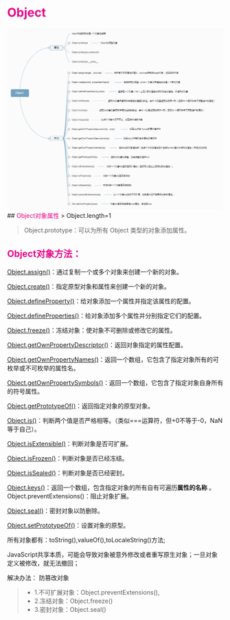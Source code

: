 # <span style='color:rgb(230,3,135);'>Object</span>
<img src='Object.png'/>
## <span style='color:rgb(230,3,135);'>Object对象属性</span>
> Object.length=1

> Object.prototype：可以为所有 Object 类型的对象添加属性。


## <span style='color:rgb(230,3,135);'>Object对象方法：</span>

[Object.assign()](https://developer.mozilla.org/zh-CN/docs/Web/JavaScript/Reference/Global_Objects/Object/assign)：通过复制一个或多个对象来创建一个新的对象。

[Object.create()](https://developer.mozilla.org/zh-CN/docs/Web/JavaScript/Reference/Global_Objects/Object/create)：指定原型对象和属性来创建一个新的对象。

[Object.defineProperty()](https://developer.mozilla.org/zh-CN/docs/Web/JavaScript/Reference/Global_Objects/Object/defineProperty)：给对象添加一个属性并指定该属性的配置。

[Object.defineProperties()](https://developer.mozilla.org/zh-CN/docs/Web/JavaScript/Reference/Global_Objects/Object/defineProperties)：给对象添加多个属性并分别指定它们的配置。


[Object.freeze()](https://developer.mozilla.org/zh-CN/docs/Web/JavaScript/Reference/Global_Objects/Object/freeze)：冻结对象：使对象不可删除或修改它的属性。

[Object.getOwnPropertyDescriptor()](https://developer.mozilla.org/zh-CN/docs/Web/JavaScript/Reference/Global_Objects/Object/getOwnPropertyDescriptor)：返回对象指定的属性配置。

[Object.getOwnPropertyNames()](https://developer.mozilla.org/zh-CN/docs/Web/JavaScript/Reference/Global_Objects/Object/getOwnPropertyNames)：返回一个数组，它包含了指定对象所有的可枚举或不可枚举的属性名。

[Object.getOwnPropertySymbols()](https://developer.mozilla.org/zh-CN/docs/Web/JavaScript/Reference/Global_Objects/Object/getOwnPropertySymbols)：返回一个数组，它包含了指定对象自身所有的符号属性。

[Object.getPrototypeOf()](https://developer.mozilla.org/zh-CN/docs/Web/JavaScript/Reference/Global_Objects/Object/getPrototypeOf)：返回指定对象的原型对象。

[Object.is()](https://developer.mozilla.org/zh-CN/docs/Web/JavaScript/Reference/Global_Objects/Object/is)：判断两个值是否严格相等。（类似===运算符，但+0不等于-0，NaN等于自己）。

[Object.isExtensible()](https://developer.mozilla.org/zh-CN/docs/Web/JavaScript/Reference/Global_Objects/Object/isExtensible)：判断对象是否可扩展。

[Object.isFrozen()](https://developer.mozilla.org/zh-CN/docs/Web/JavaScript/Reference/Global_Objects/Object/isFrozen)：判断对象是否已经冻结。

[Object.isSealed()](https://developer.mozilla.org/zh-CN/docs/Web/JavaScript/Reference/Global_Objects/Object/isSealed)：判断对象是否已经密封。

[Object.keys()](https://developer.mozilla.org/zh-CN/docs/Web/JavaScript/Reference/Global_Objects/Object/keys)：返回一个数组，包含指定对象的所有自有可遍历<b>属性的名称</b>
。
Object.preventExtensions()：阻止对象扩展。

[Object.seal()](https://developer.mozilla.org/zh-CN/docs/Web/JavaScript/Reference/Global_Objects/Object/seal)：密封对象以防删除。

[Object.setPrototypeOf()](https://developer.mozilla.org/zh-CN/docs/Web/JavaScript/Reference/Global_Objects/Object/setPrototypeOf)：设置对象的原型。

所有对象都有：toString(),valueOf(),toLocaleString()方法;

 JavaScript共享本质，可能会导致对象被意外修改或者重写原生对象；一旦对象定义被修改，就无法撤回；

 解决办法： 防篡改对象

>* 1.不可扩展对象：Object.preventExtensions(),
>* 2.冻结对象：Object.freeze()
>* 3.密封对象：Object.seal() 